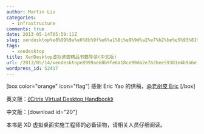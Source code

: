 ```yaml
---
author: Martin Liu
categories:
  - infrastructure
comments: true
date: 2013-05-14T05:59:11Z
slug: xendesktop%e8%99%9a%e6%8b%9f%e6%a1%8c%e9%9d%a2%e7%b2%be%e5%93%81%e4%b9%a6%e7%b1%8d%e5%af%bc%e8%af%bb%e4%b8%ad%e6%96%87%e7%89%88
tags:
  - xendesktop
title: XenDesktop虚拟桌面精品书籍导读(中文版)
url: /2013/05/14/xendesktope8999ae68b9fe6a18ce99da2e7b2bee59381e4b9a6e7b18de5afbce8afbbe4b8ade69687e78988/
wordpress_id: 52417
---
```


[box color="orange" icon="flag"]
感谢 Eric Yao 的供稿，[@老树皮 Eric](http://weibo.com/ericyaozhen)
[/box]

英文版：[《Citrix Virtual Desktop Handbook》](http://support.citrix.com/article/CTX136546)

中文版：[download id="20"]

本书是 XD 虚拟桌面实施工程师的必备读物，请相关人员仔细阅读。
